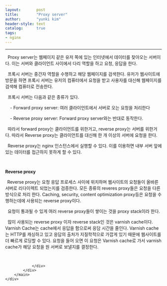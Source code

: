 ```yaml
---
layout:       post
title:        "Proxy server"
author:       "yunki kim"
header-style: text
catalog:      true
tags: 
- nginx
---
```


<head></head>
<body id="tt-body-page" class="">
<div id="wrap" class="wrap-right">
    <div id="container">
        <main class="main ">
            <div class="area-main">
                <div class="area-view">
                    <div class="article-header"></div>
                    <hr>
                    <div class="article-view">
                        <div class="contents_style">
                            <p data-ke-size="size16">&nbsp; Proxy server는 웹페이지 같은 유저 쪽에 있는 인터넷에서 데이터를 찾아오는 서버이다. 이는 서버와 클라이언트 사이에서 다리 역할을 하고 요청, 응답을 한다.&nbsp;</p>
<p data-ke-size="size16">&nbsp; 프록시 서버는 중간자 역할을 수행하고 해당 웹페이지를 검색한다. 유저가 웹사이트에 방문을 하면 프록시 서버는 유저의 컴퓨터에서 요청을 받고 사용자를 대신해 웹페이지를 검색해 컴퓨터로 전송한다.&nbsp;</p>
<p data-ke-size="size16">&nbsp; 프록시 서버는 다음과 같은 종류가 있다.</p>
<p data-ke-size="size16">&nbsp; &nbsp; - Forward proxy server: 여러 클라이언트에서 서버로 오는 요청을 처리한다</p>
<p data-ke-size="size16">&nbsp; &nbsp; - Reverse proxy server: Forward proxy server와는 반대로 동작한다.</p>
<p data-ke-size="size16">&nbsp; 따라서 forward proxy는 클라이언트를 위한거고, reverse proxy는 서버를 위한거다. 따라서 Reverse proxy는 클라이언트를 대신해 한 개 이상의 서버에 요청을 한다.&nbsp;</p>
<p data-ke-size="size16">&nbsp; Reverse proxy는 nginx 인스턴스에서 실행할 수 있다. 이를 이용하면 내부 서버 앞에 있는 데이터를 접근하지 못하게 할 수 있다.&nbsp;</p>
<p data-ke-size="size16">&nbsp;</p>
<p data-ke-size="size16"><b>Reverse proxy</b></p>
<p data-ke-size="size16"><b>&nbsp;&nbsp;</b>Reverse proxy는 요청 응답 프로세스 사이에 위치하며 웹사이트의 요청들이 올바른 서버로 리다이렉트 되었는지를 검증한다. 모든 종류의 reveres proxy들은 요청을 다른 방식으로 처리 한다. Caching, security, content optimization proxy등은 요청을 수행하는데에 사용되는 reverse proxy이다.&nbsp;</p>
<p data-ke-size="size16">&nbsp; 요청이 통과될 수 있게 여러 reverse proxy들이 쌓이는 것을 proxy stack이라 한다.&nbsp;</p>
<p data-ke-size="size16">&nbsp; 많이 사용되는 reverse proxy 이자 reverse stack인 것은 varnish cache이다. Varnish Cache는 cache에서 응답을 함으로써 응담 시간을 줄인다. Varnish cache는 HTTP를 캐싱하고 있고 응답의 출처가 지질학적으로 가깝게 있기 때문에 웹사이트를 더 빠르게 로딩할 수 있다. 요청을 들어 오면 이 요청은 Varnish cache로 가서 varnish cache가 해당 요청을 원 서버로 보낼지를 결정한다.</p>
                        </div>
                        <br>
                        <div class="tags"></div>
                    </div>
                    
                </div>
            </div>
        </main>
    </div>
</div>


</body>